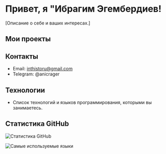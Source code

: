 # Привет, я "Ибрагим Эгембердиев!

[Описание о себе и ваших интересах.]

## Мои проекты

## Контакты

- Email: inthistoru@gmail.com
- Telegram: @anicrager

## Технологии

- Список технологий и языков программирования, которыми вы занимаетесь.

## Статистика GitHub

![Статистика GitHub](https://github-readme-stats.vercel.app/api?username=Egemberdiev-Ibragim&show_icons=true&count_private=true)

![Самые используемые языки](https://github-readme-stats.vercel.app/api/top-langs/?username=Egemberdiev-Ibragim&layout=compact)




